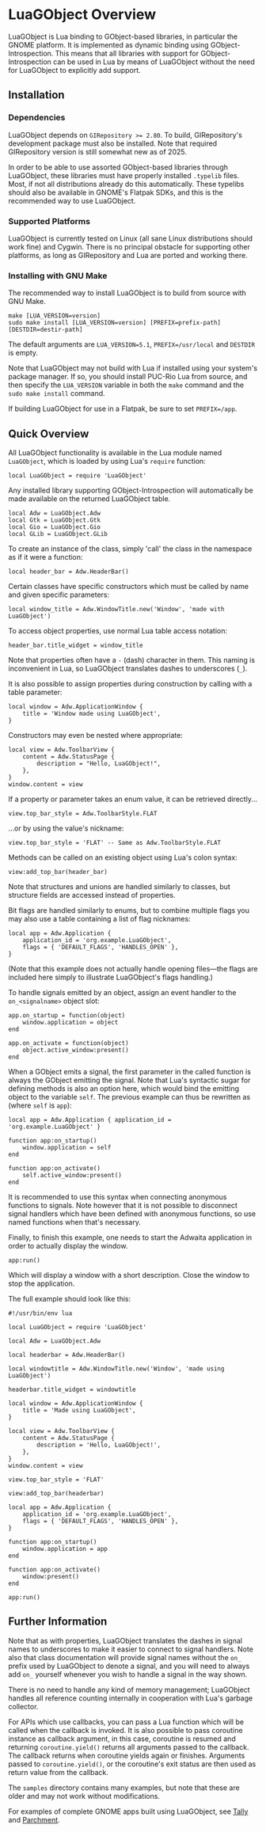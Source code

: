 # LuaGObject Overview

LuaGObject is Lua binding to GObject-based libraries, in particular the GNOME
platform. It is implemented as dynamic binding using GObject-Introspection. This
means that all libraries with support for GObject-Introspection can be used in
Lua by means of LuaGObject without the need for LuaGObject to explicitly add
support.

## Installation

### Dependencies

LuaGObject depends on `GIRepository >= 2.80`. To build, GIRepository's
development package must also be installed. Note that required GIRepository
version is still somewhat new as of 2025.

In order to be able to use assorted GObject-based libraries through
LuaGObject, these libraries must have properly installed `.typelib` files.
Most, if not all distributions already do this automatically. These typelibs
should also be available in GNOME's Flatpak SDKs, and this is the recommended
way to use LuaGObject.

### Supported Platforms

LuaGObject is currently tested on Linux (all sane Linux distributions should
work fine) and Cygwin. There is no principal obstacle for supporting other
platforms, as long as GIRepository and Lua are ported and working there.

### Installing with GNU Make

The recommended way to install LuaGObject is to build from source with GNU Make.

    make [LUA_VERSION=version]
    sudo make install [LUA_VERSION=version] [PREFIX=prefix-path] [DESTDIR=destir-path]

The default arguments are `LUA_VERSION=5.1`, `PREFIX=/usr/local` and `DESTDIR`
is empty.

Note that LuaGObject may not build with Lua if installed using your system's
package manager. If so, you should install PUC-Rio Lua from source, and then
specify the `LUA_VERSION` variable in both the `make` command and the
`sudo make install` command.

If building LuaGObject for use in a Flatpak, be sure to set `PREFIX=/app`.

## Quick Overview

All LuaGObject functionality is available in the Lua module named `LuaGObject`,
which is loaded by using Lua's `require` function:

    local LuaGObject = require 'LuaGObject'

Any installed library supporting GObject-Introspection will automatically be
made available on the returned LuaGObject table.

    local Adw = LuaGObject.Adw
    local Gtk = LuaGObject.Gtk
    local Gio = LuaGObject.Gio
    local GLib = LuaGObject.GLib

To create an instance of the class, simply 'call' the class in the namespace as
if it were a function:

    local header_bar = Adw.HeaderBar()

Certain classes have specific constructors which must be called by name and
given specific parameters:

    local window_title = Adw.WindowTitle.new('Window', 'made with LuaGObject')

To access object properties, use normal Lua table access notation:

    header_bar.title_widget = window_title

Note that properties often have a `-` (dash) character in them. This naming
is inconvenient in Lua, so LuaGObject translates dashes to underscores (`_`).

It is also possible to assign properties during construction by calling with a
table parameter:

    local window = Adw.ApplicationWindow {
        title = 'Window made using LuaGObject',
    }

Constructors may even be nested where appropriate:

    local view = Adw.ToolbarView {
        content = Adw.StatusPage {
            description = "Hello, LuaGObject!",
        },
    }
    window.content = view

If a property or parameter takes an enum value, it can be retrieved directly...

    view.top_bar_style = Adw.ToolbarStyle.FLAT

...or by using the value's nickname:

    view.top_bar_style = 'FLAT' -- Same as Adw.ToolbarStyle.FLAT

Methods can be called on an existing object using Lua's colon syntax:

    view:add_top_bar(header_bar)

Note that structures and unions are handled similarly to classes, but
structure fields are accessed instead of properties.

Bit flags are handled similarly to enums, but to combine multiple flags you may
also use a table containing a list of flag nicknames:

    local app = Adw.Application {
        application_id = 'org.example.LuaGObject',
        flags = { 'DEFAULT_FLAGS', 'HANDLES_OPEN' },
    }

(Note that this example does not actually handle opening files—the flags are
included here simply to illustrate LuaGObject's flags handling.)

To handle signals emitted by an object, assign an event handler to the
`on_<signalname>` object slot:

    app.on_startup = function(object)
        window.application = object
    end

    app.on_activate = function(object)
        object.active_window:present()
    end

When a GObject emits a signal, the first parameter in the called function is
always the GObject emitting the signal. Note that Lua's syntactic sugar for
defining methods is also an option here, which would bind the emitting object
to the variable `self`. The previous example can thus be rewritten as (where
`self` is `app`):

    local app = Adw.Application { application_id = 'org.example.LuaGObject' }

    function app:on_startup()
        window.application = self
    end

    function app:on_activate()
        self.active_window:present()
    end

It is recommended to use this syntax when connecting anonymous functions to
signals. Note however that it is not possible to disconnect signal handlers
which have been defined with anonymous functions, so use named functions when
that's necessary.

Finally, to finish this example, one needs to start the Adwaita application in
order to actually display the window.

    app:run()

Which will display a window with a short description. Close the window to stop
the application.

The full example should look like this:

```
#!/usr/bin/env lua

local LuaGObject = require 'LuaGObject'

local Adw = LuaGObject.Adw

local headerbar = Adw.HeaderBar()

local windowtitle = Adw.WindowTitle.new('Window', 'made using LuaGObject')

headerbar.title_widget = windowtitle

local window = Adw.ApplicationWindow {
	title = 'Made using LuaGObject',
}

local view = Adw.ToolbarView {
	content = Adw.StatusPage {
		description = 'Hello, LuaGObject!',
	},
}
window.content = view

view.top_bar_style = 'FLAT'

view:add_top_bar(headerbar)

local app = Adw.Application {
	application_id = 'org.example.LuaGObject',
	flags = { 'DEFAULT_FLAGS', 'HANDLES_OPEN' },
}

function app:on_startup()
	window.application = app
end

function app:on_activate()
	window:present()
end

app:run()
```

## Further Information

Note that as with properties, LuaGObject translates the dashes in signal names
to underscores to make it easier to connect to signal handlers. Note also that
class documentation will provide signal names without the `on_` prefix used by
LuaGObject to denote a signal, and you will need to always add `on_` yourself
whenever you wish to handle a signal in the way shown.

There is no need to handle any kind of memory management; LuaGObject handles
all reference counting internally in cooperation with Lua's garbage collector.

For APIs which use callbacks, you can pass a Lua function which will be called
when the callback is invoked. It is also possible to pass coroutine instance as
callback argument, in this case, coroutine is resumed and returning
`coroutine.yield()` returns all arguments passed to the callback. The callback
returns when coroutine yields again or finishes. Arguments passed to
`coroutine.yield()`, or the coroutine's exit status are then used as return
value from the callback.

The `samples` directory contains many examples, but note that these are older
and may not work without modifications.

For examples of complete GNOME apps built using LuaGObject, see
[Tally](https://github.com/vtrlx/tally) and
[Parchment](https://github.com/vtrlx/parchment).
